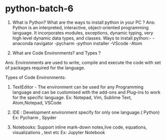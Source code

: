 # python-batch-6
1. What is Python? What are the ways to install python in your PC ?
Ans:  Python is an interpreted, interactive, object-oriented 
programming language. It incorporates modules, exceptions,
dynamic typing, very high level dynamic data types, and classes.
Ways to install python:-
-anaconda navigator
-pycharm
-python installer
-VScode
-Atom

2. What are Code Environments? and Types ?

Ans: Environments are used to write, compile and execute 
the code with set of packages required for the language.

Types of Code Environments:
1. TextEditor - The environment can be used for any
 Programming language and can be customised with the 
add-ons and Plug-ins to work for the specific language.
Ex: Notepad, Vim, Sublime Text, Atom,Notepad, VSCode

2. IDE : Development environment specify for only one 
language.( Python)
Ex: Pycharm , Spyder

3. Notebooks: Support inline mark-down notes,live code,
 equations, visualizations , text etc
Ex: Jupyter Notebook
